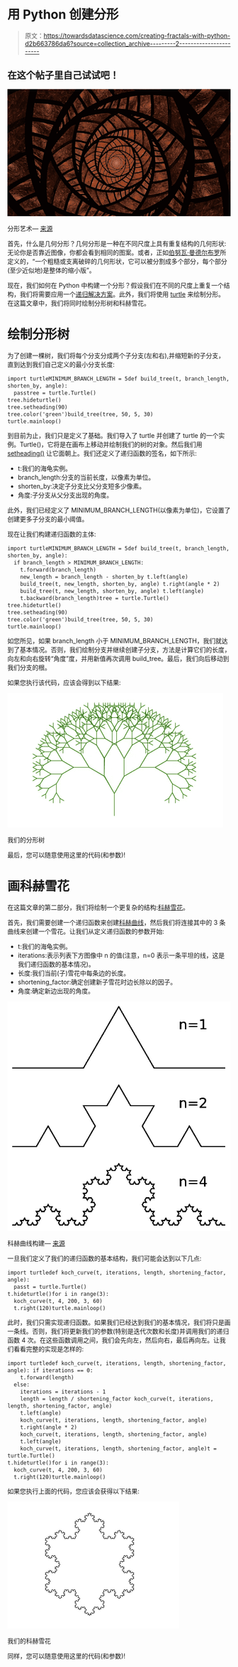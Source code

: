 # 用 Python 创建分形

> 原文：<https://towardsdatascience.com/creating-fractals-with-python-d2b663786da6?source=collection_archive---------2----------------------->

## 在这个帖子里自己试试吧！

![](img/7ae232e601a3513c7dfcb873d7095ea6.png)

分形艺术— [来源](https://pixabay.com/illustrations/fractal-red-brown-glass-fantasy-2133856/)

首先，什么是几何分形？几何分形是一种在不同尺度上具有重复结构的几何形状:无论你是否靠近图像，你都会看到相同的图案。或者，正如[伯努瓦·曼德尔布罗](https://en.wikipedia.org/wiki/Benoit_Mandelbrot)所定义的，“一个粗糙或支离破碎的几何形状，它可以被分割成多个部分，每个部分(至少近似地)是整体的缩小版”。

现在，我们如何在 Python 中构建一个分形？假设我们在不同的尺度上重复一个结构，我们将需要应用一个[递归解决方案](https://en.wikipedia.org/wiki/Recursion_(computer_science))。此外，我们将使用 [turtle](https://docs.python.org/3/library/turtle.html) 来绘制分形。在这篇文章中，我们将同时绘制分形树和科赫雪花。

# 绘制分形树

为了创建一棵树，我们将每个分支分成两个子分支(左和右),并缩短新的子分支，直到达到我们自己定义的最小分支长度:

```
import turtleMINIMUM_BRANCH_LENGTH = 5def build_tree(t, branch_length, shorten_by, angle):
  passtree = turtle.Turtle()
tree.hideturtle()
tree.setheading(90)
tree.color('green')build_tree(tree, 50, 5, 30)
turtle.mainloop()
```

到目前为止，我们只是定义了基础。我们导入了 turtle 并创建了 turtle 的一个实例。Turtle()，它将是在画布上移动并绘制我们的树的对象。然后我们用 [setheading()](https://docs.python.org/3/library/turtle.html#turtle.setheading) 让它面朝上。我们还定义了递归函数的签名，如下所示:

*   t:我们的海龟实例。
*   branch_length:分支的当前长度，以像素为单位。
*   shorten_by:决定子分支比父分支短多少像素。
*   角度:子分支从父分支出现的角度。

此外，我们已经定义了 MINIMUM_BRANCH_LENGTH(以像素为单位)，它设置了创建更多子分支的最小阈值。

现在让我们构建递归函数的主体:

```
import turtleMINIMUM_BRANCH_LENGTH = 5def build_tree(t, branch_length, shorten_by, angle):
  if branch_length > MINIMUM_BRANCH_LENGTH:
    t.forward(branch_length)
    new_length = branch_length - shorten_by t.left(angle)
    build_tree(t, new_length, shorten_by, angle) t.right(angle * 2)
    build_tree(t, new_length, shorten_by, angle) t.left(angle)
    t.backward(branch_length)tree = turtle.Turtle()
tree.hideturtle()
tree.setheading(90)
tree.color('green')build_tree(tree, 50, 5, 30)
turtle.mainloop()
```

如您所见，如果 branch_length 小于 MINIMUM_BRANCH_LENGTH，我们就达到了基本情况。否则，我们绘制分支并继续创建子分支，方法是计算它们的长度，向左和向右旋转“角度”度，并用新值再次调用 build_tree。最后，我们向后移动到我们分支的根。

如果您执行该代码，应该会得到以下结果:

![](img/9011a336c7337ffdf2673627b4a6c4dd.png)

我们的分形树

最后，您可以随意使用这里的代码(和参数)!

# 画科赫雪花

在这篇文章的第二部分，我们将绘制一个更复杂的结构:[科赫雪花](https://en.wikipedia.org/wiki/Koch_snowflake)。

首先，我们需要创建一个递归函数来创建[科赫曲线](http://larryriddle.agnesscott.org/ifs/kcurve/kcurve.htm)，然后我们将连接其中的 3 条曲线来创建一个雪花。让我们从定义递归函数的参数开始:

*   t:我们的海龟实例。
*   iterations:表示列表下方图像中 n 的值(注意，n=0 表示一条平坦的线，这是我们递归函数的基本情况)。
*   长度:我们当前(子)雪花中每条边的长度。
*   shortening_factor:确定创建新子雪花时边长除以的因子。
*   角度:确定新边出现的角度。

![](img/da94994fb059b86f544879116e730e39.png)

科赫曲线构建— [来源](https://en.wikipedia.org/wiki/File:Koch_curve_construction.svg)

一旦我们定义了我们的递归函数的基本结构，我们可能会达到以下几点:

```
import turtledef koch_curve(t, iterations, length, shortening_factor, angle):
  passt = turtle.Turtle()
t.hideturtle()for i in range(3):
  koch_curve(t, 4, 200, 3, 60)
  t.right(120)turtle.mainloop()
```

此时，我们只需实现递归函数。如果我们已经达到我们的基本情况，我们将只是画一条线。否则，我们将更新我们的参数(特别是迭代次数和长度)并调用我们的递归函数 4 次。在这些函数调用之间，我们会先向左，然后向右，最后再向左。让我们看看完整的实现是怎样的:

```
import turtledef koch_curve(t, iterations, length, shortening_factor, angle): if iterations == 0:
    t.forward(length)
  else:
    iterations = iterations - 1
    length = length / shortening_factor koch_curve(t, iterations, length, shortening_factor, angle)
    t.left(angle)
    koch_curve(t, iterations, length, shortening_factor, angle)
    t.right(angle * 2)
    koch_curve(t, iterations, length, shortening_factor, angle)
    t.left(angle)
    koch_curve(t, iterations, length, shortening_factor, angle)t = turtle.Turtle()
t.hideturtle()for i in range(3):
  koch_curve(t, 4, 200, 3, 60)
  t.right(120)turtle.mainloop()
```

如果您执行上面的代码，您应该会获得以下结果:

![](img/222d291770f260900fa02ca2c5a731db.png)

我们的科赫雪花

同样，您可以随意使用这里的代码(和参数)!